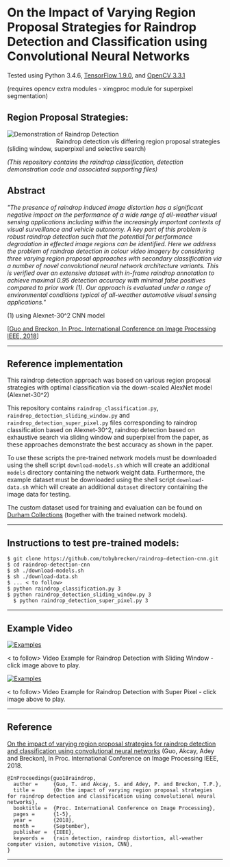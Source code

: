 # On the Impact of Varying Region Proposal Strategies for Raindrop Detection and Classification using Convolutional Neural Networks

Tested using Python 3.4.6, [TensorFlow 1.9.0](https://www.tensorflow.org/install/), and [OpenCV 3.3.1](http://www.opencv.org)

(requires opencv extra modules - ximgproc module for superpixel segmentation)

## Region Proposal Strategies:
![Demonstration of Raindrop Detection](https://github.com/tobybreckon/raindropDetection/blob/master/images/example-all.png)
&nbsp;&nbsp;&nbsp;&nbsp;&nbsp;&nbsp;&nbsp;&nbsp;&nbsp;&nbsp;&nbsp;&nbsp;&nbsp;&nbsp;&nbsp;&nbsp;
&nbsp;&nbsp;&nbsp;&nbsp;&nbsp;&nbsp;&nbsp;&nbsp;&nbsp;&nbsp;&nbsp;&nbsp;&nbsp;&nbsp;&nbsp;&nbsp;&nbsp;&nbsp;&nbsp;&nbsp;&nbsp;&nbsp;&nbsp;&nbsp;&nbsp;&nbsp;&nbsp;&nbsp;&nbsp;Raindrop detection vis differing region proposal strategies (sliding window, superpixel and selective search)

*(This repository contains the raindrop classification, detection demonstration code and associated supporting files)*

## Abstract
_"The presence of raindrop induced image distortion has a significant negative impact on the performance of a wide
range of all-weather visual sensing applications including within the increasingly important contexts of visual
surveillance and vehicle autonomy. A key part of this problem is robust raindrop detection such that the potential
for performance degradation in effected image regions can be identified. Here we address the problem of raindrop
detection in colour video imagery by considering three varying region proposal approaches with secondary classification
via a number of novel convolutional neural network architecture variants. This is verified over an extensive dataset
with in-frame raindrop annotation to achieve maximal 0.95 detection accuracy with minimal false positives compared to
prior work (1). Our approach is evaluated under a range of environmental conditions typical of all-weather automotive
visual sensing applications."_

(1) using Alexnet-30^2 CNN model

[[Guo and Breckon, In Proc. International Conference on Image Processing IEEE, 2018](https://breckon.org/toby/publications/papers/guo18raindrop.pdf)]

---

## Reference implementation

This raindrop detection approach was based on various region proposal strategies with optimal classification via the down-scaled AlexNet model (Alexnet-30^2)

This repository contains ```raindrop_classification.py```, ```raindrop_detection_sliding_window.py``` and ```raindrop_detection_super_pixel.py``` files
corresponding to raindrop classification based on Alexnet-30^2, raindrop detection based on exhaustive search via sliding window and superpixel from the paper, as these approaches
demonstrate the best accuracy as shown in the paper.

To use these scripts the pre-trained network models must be downloaded using the shell script ```download-models.sh``` which will create an additional ```models``` directory containing the network weight data.
Furthermore, the example dataset must be downloaded using the shell script ```download-data.sh``` which will create an additional ```dataset``` directory containing the image data for testing.

The custom dataset used for training and evaluation can be found on [Durham Collections](https://collections.durham.ac.uk/TBC) (together with the trained network models).


---

## Instructions to test pre-trained models:

```
$ git clone https://github.com/tobybreckon/raindrop-detection-cnn.git
$ cd raindrop-detection-cnn
$ sh ./download-models.sh
$ sh ./download-data.sh
$ ... < to follow>
$ python raindrop_classification.py 3
$ python raindrop_detection_sliding_window.py 3
  $ python raindrop_detection_super_pixel.py 3
```

---

## Example Video

[![Examples]()]()

< to follow> Video Example for Raindrop Detection with Sliding Window - click image above to play.

[![Examples]()]()

< to follow> Video Example for Raindrop Detection with Super Pixel - click image above to play.

---

## Reference

[On the impact of varying region proposal strategies for raindrop detection and classification using convolutional neural networks](http://breckon.eu/toby/publications/papers/guo18raindrop.pdf)
(Guo, Akcay, Adey and Breckon), In Proc. International Conference on Image Processing IEEE, 2018.
```
@InProceedings{guo18raindrop,
  author =     {Guo, T. and Akcay, S. and Adey, P. and Breckon, T.P.},
  title =      {On the impact of varying region proposal strategies for raindrop detection and classification using convolutional neural networks},
  booktitle =  {Proc. International Conference on Image Processing},
  pages =      {1-5},
  year =       {2018},
  month =      {September},
  publisher =  {IEEE},
  keywords =   {rain detection, raindrop distortion, all-weather computer vision, automotive vision, CNN},
}

```

---
